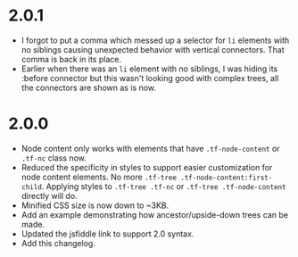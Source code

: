 # 2.0.1

- I forgot to put a comma which messed up a selector for `li` elements with no siblings causing unexpected behavior with vertical connectors. That comma is back in its place.
- Earlier when there was an `li` element with no siblings, I was hiding its :before connector but this wasn't looking good with complex trees, all the connectors are shown as is now.

# 2.0.0

- Node content only works with elements that have `.tf-node-content` or `.tf-nc` class now.
- Reduced the specificity in styles to support easier customization for node content elements. No more `.tf-tree .tf-node-content:first-child`. Applying styles to `.tf-tree .tf-nc` or `.tf-tree .tf-node-content` directly will do.
- Minified CSS size is now down to ~3KB.
- Add an example demonstrating how ancestor/upside-down trees can be made.
- Updated the jsfiddle link to support 2.0 syntax.
- Add this changelog.
